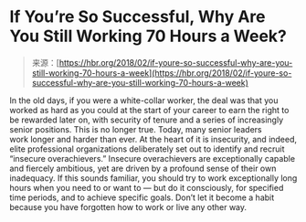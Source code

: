 <!--yml
category: 未分类
date: 2024-05-27 14:30:16
-->

# If You’re So Successful, Why Are You Still Working 70 Hours a Week?

> 来源：[https://hbr.org/2018/02/if-youre-so-successful-why-are-you-still-working-70-hours-a-week](https://hbr.org/2018/02/if-youre-so-successful-why-are-you-still-working-70-hours-a-week)

 In the old days, if you were a white-collar worker, the deal was that you worked as hard as you could at the start of your career to earn the right to be rewarded later on, with security of tenure and a series of increasingly senior positions. This is no longer true. Today, many senior leaders work longer and harder than ever. At the heart of it is insecurity, and indeed, elite professional organizations deliberately set out to identify and recruit “insecure overachievers.” Insecure overachievers are exceptionally capable and fiercely ambitious, yet are driven by a profound sense of their own inadequacy. If this sounds familiar, you should try to work exceptionally long hours when you need to or want to — but do it consciously, for specified time periods, and to achieve specific goals. Don’t let it become a habit because you have forgotten how to work or live any other way.